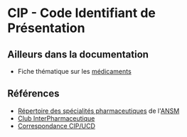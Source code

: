 # CIP - Code Identifiant de Présentation
<!-- SPDX-License-Identifier: MPL-2.0 -->


## Ailleurs dans la documentation
- Fiche thématique sur les [médicaments](../fiches/medicament.md)

## Références
- [Répertoire des spécialités pharmaceutiques](https://agence-prd.ansm.sante.fr/php/ecodex/index.php#result) de l'[ANSM](ANSM.md)
- [Club InterPharmaceutique](https://www.cipmedicament.org/)
- [Correspondance CIP/UCD](https://smt.esante.gouv.fr/terminologie-cip_ucd/)